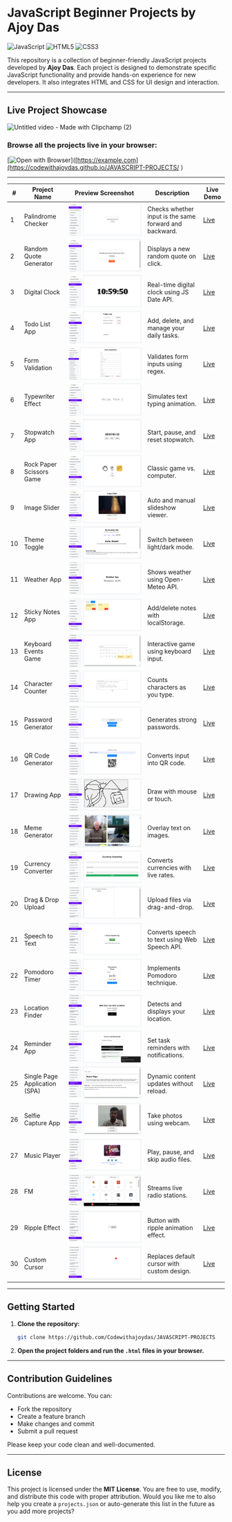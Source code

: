 # JavaScript Beginner Projects by Ajoy Das

![JavaScript](https://img.shields.io/badge/JavaScript-F7DF1E?style=flat&logo=javascript&logoColor=black)
![HTML5](https://img.shields.io/badge/HTML5-E34F26?style=flat&logo=html5&logoColor=white)
![CSS3](https://img.shields.io/badge/CSS3-1572B6?style=flat&logo=css3&logoColor=white)

This repository is a collection of beginner-friendly JavaScript projects developed by **Ajoy Das**. Each project is designed to demonstrate specific JavaScript functionality and provide hands-on experience for new developers. It also integrates HTML and CSS for UI design and interaction.

---

## Live Project Showcase
![Untitled video - Made with Clipchamp (2)](https://github.com/user-attachments/assets/2cb3f440-0c02-4160-8693-cf1dac8b8341)

### Browse all the projects live in your browser:
[![Open with Browser](https://img.shields.io/badge/Open_with-Browser-blue?logo=googlechrome)]([https://example.com](https://codewithajoydas.github.io/JAVASCRIPT-PROJECTS/
)

---
| #  | Project Name                  | Preview Screenshot        | Description                                            | Live Demo                                                                                            |
| -- | ----------------------------- | ------------------------- | ------------------------------------------------------ | ---------------------------------------------------------------------------------------------------- |
| 1  | Palindrome Checker            | ![1](screenshots/1.png)   | Checks whether input is the same forward and backward. | [Live](https://codewithajoydas.github.io/JAVASCRIPT-PROJECTS/01-palindrome-checker/index.html)       |
| 2  | Random Quote Generator        | ![2](screenshots/2.png)   | Displays a new random quote on click.                  | [Live](https://codewithajoydas.github.io/JAVASCRIPT-PROJECTS/02-random-quote-generator/index.html)   |
| 3  | Digital Clock                 | ![3](screenshots/3.png)   | Real-time digital clock using JS Date API.             | [Live](https://codewithajoydas.github.io/JAVASCRIPT-PROJECTS/03-digital-clock/index.html)            |
| 4  | Todo List App                 | ![4](screenshots/4.png)   | Add, delete, and manage your daily tasks.              | [Live](https://codewithajoydas.github.io/JAVASCRIPT-PROJECTS/04-todo-list-app/index.html)            |
| 5  | Form Validation               | ![5](screenshots/5.png)   | Validates form inputs using regex.                     | [Live](https://codewithajoydas.github.io/JAVASCRIPT-PROJECTS/05-form-validation/index.html)          |
| 6  | Typewriter Effect             | ![6](screenshots/6.png)   | Simulates text typing animation.                       | [Live](https://codewithajoydas.github.io/JAVASCRIPT-PROJECTS/06-typewriter-effect/index.html)        |
| 7  | Stopwatch App                 | ![7](screenshots/7.png)   | Start, pause, and reset stopwatch.                     | [Live](https://codewithajoydas.github.io/JAVASCRIPT-PROJECTS/07-stopwatch-app/index.html)            |
| 8  | Rock Paper Scissors Game      | ![8](screenshots/8.png)   | Classic game vs. computer.                             | [Live](https://codewithajoydas.github.io/JAVASCRIPT-PROJECTS/08-rock-paper-scissors-game/index.html) |
| 9  | Image Slider                  | ![9](screenshots/9.png)   | Auto and manual slideshow viewer.                      | [Live](https://codewithajoydas.github.io/JAVASCRIPT-PROJECTS/09-image-slider/index.html)             |
| 10 | Theme Toggle                  | ![10](screenshots/10.png) | Switch between light/dark mode.                        | [Live](https://codewithajoydas.github.io/JAVASCRIPT-PROJECTS/10-theme-toggle/index.html)             |
| 11 | Weather App                   | ![11](screenshots/11.png) | Shows weather using Open-Meteo API.                    | [Live](https://codewithajoydas.github.io/JAVASCRIPT-PROJECTS/11-weather-app/index.html)              |
| 12 | Sticky Notes App              | ![12](screenshots/12.png) | Add/delete notes with localStorage.                    | [Live](https://codewithajoydas.github.io/JAVASCRIPT-PROJECTS/12-sticky-notes/index.html)             |
| 13 | Keyboard Events Game          | ![13](screenshots/13.png) | Interactive game using keyboard input.                 | [Live](https://codewithajoydas.github.io/JAVASCRIPT-PROJECTS/13-keyboard-events-game/index.html)     |
| 14 | Character Counter             | ![14](screenshots/14.png) | Counts characters as you type.                         | [Live](https://codewithajoydas.github.io/JAVASCRIPT-PROJECTS/14-character-counter/index.html)        |
| 15 | Password Generator            | ![15](screenshots/15.png) | Generates strong passwords.                            | [Live](https://codewithajoydas.github.io/JAVASCRIPT-PROJECTS/15-password-generator/index.html)       |
| 16 | QR Code Generator             | ![16](screenshots/16.png) | Converts input into QR code.                           | [Live](https://codewithajoydas.github.io/JAVASCRIPT-PROJECTS/16-qr-code-generator/index.html)        |
| 17 | Drawing App                   | ![17](screenshots/17.png) | Draw with mouse or touch.                              | [Live](https://codewithajoydas.github.io/JAVASCRIPT-PROJECTS/17-drawing-app/index.html)              |
| 18 | Meme Generator                | ![18](screenshots/18.png) | Overlay text on images.                                | [Live](https://codewithajoydas.github.io/JAVASCRIPT-PROJECTS/18-meme-generator/index.html)           |
| 19 | Currency Converter            | ![19](screenshots/19.png) | Converts currencies with live rates.                   | [Live](https://codewithajoydas.github.io/JAVASCRIPT-PROJECTS/19-currency-converter/index.html)       |
| 20 | Drag & Drop Upload            | ![20](screenshots/20.png) | Upload files via drag-and-drop.                        | [Live](https://codewithajoydas.github.io/JAVASCRIPT-PROJECTS/20-drag-&-drop-upload/index.html)       |
| 21 | Speech to Text                | ![21](screenshots/21.png) | Converts speech to text using Web Speech API.          | [Live](https://codewithajoydas.github.io/JAVASCRIPT-PROJECTS/21-speech-to-text/index.html)           |
| 22 | Pomodoro Timer                | ![22](screenshots/22.png) | Implements Pomodoro technique.                         | [Live](https://codewithajoydas.github.io/JAVASCRIPT-PROJECTS/22-pomodoro-timer/index.html)           |
| 23 | Location Finder               | ![23](screenshots/23.png) | Detects and displays your location.                    | [Live](https://codewithajoydas.github.io/JAVASCRIPT-PROJECTS/23-Location-Finder/index.html)          |
| 24 | Reminder App                  | ![24](screenshots/24.png) | Set task reminders with notifications.                 | [Live](https://codewithajoydas.github.io/JAVASCRIPT-PROJECTS/24-Reminder/index.html)                 |
| 25 | Single Page Application (SPA) | ![25](screenshots/25.png) | Dynamic content updates without reload.                | [Live](https://codewithajoydas.github.io/JAVASCRIPT-PROJECTS/25-SPA/index.html)                      |
| 26 | Selfie Capture App            | ![26](screenshots/26.png) | Take photos using webcam.                              | [Live](https://codewithajoydas.github.io/JAVASCRIPT-PROJECTS/26-Selfie-Capture-App/index.html)       |
| 27 | Music Player                  | ![27](screenshots/27.png) | Play, pause, and skip audio files.                     | [Live](https://codewithajoydas.github.io/JAVASCRIPT-PROJECTS/27-Music-player/index.html)             |
| 28 | FM                            | ![28](screenshots/28.png) | Streams live radio stations.                           | [Live](https://codewithajoydas.github.io/JAVASCRIPT-PROJECTS/28-FM/index.html)                       |
| 29 | Ripple Effect                 | ![29](screenshots/29.png) | Button with ripple animation effect.                   | [Live](https://codewithajoydas.github.io/JAVASCRIPT-PROJECTS/29-Ripple-Effect/index.html)            |
| 30 | Custom Cursor                 | ![30](screenshots/30.png) | Replaces default cursor with custom design.            | [Live](https://codewithajoydas.github.io/JAVASCRIPT-PROJECTS/30-custom-cursor/index.html)            |
     

---

## Getting Started

1. **Clone the repository:**

   ```bash
   git clone https://github.com/Codewithajoydas/JAVASCRIPT-PROJECTS
   ```

2. **Open the project folders and run the `.html` files in your browser.**

---

## Contribution Guidelines

Contributions are welcome. You can:

* Fork the repository
* Create a feature branch
* Make changes and commit
* Submit a pull request

Please keep your code clean and well-documented.

---

## License

This project is licensed under the **MIT License**. You are free to use, modify, and distribute this code with proper attribution.
Would you like me to also help you create a `projects.json` or auto-generate this list in the future as you add more projects?
